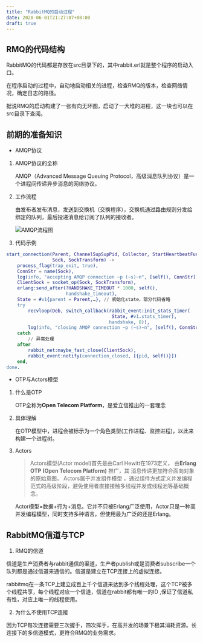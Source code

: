 ```yaml
---
title: "RabbitMQ的启动过程"
date: 2020-06-01T21:27:07+08:00
draft: true
---
```


## RMQ的代码结构

RabbitMQ的代码都是存放在src目录下的，其中rabbit.erl就是整个程序的启动入口。

在程序启动的过程中，自动地启动相关的进程，检查RMQ的版本，检查网络情况，确定日志的路径。

据说RMQ的启动构建了一张有向无环图，启动了一大堆的进程，这一块也可以在src目录下查阅。

## 前期的准备知识

- AMQP协议 

1. AMQP协议的全称

    AMQP（Advanced Message Queuing Protocol，高级消息队列协议）是一个进程间传递异步消息的网络协议。

2. 工作流程

    由发布者发布消息，发送到交换机（交换程序），交换机通过路由规则分发给绑定的队列，最后投递消息给订阅了队列的接收者。

    ![AMQP流程图](/images/rabbit/AMQP.png)

3. 代码示例

```Erlang
start_connection(Parent, ChannelSupSupPid, Collector, StartHeartbeatFun, Deb,  
                 Sock, SockTransform) ->  
    process_flag(trap_exit, true),  
    ConnStr = name(Sock),  
    log(info, "accepting AMQP connection ~p (~s)~n", [self(), ConnStr]),  
    ClientSock = socket_op(Sock, SockTransform),  
    erlang:send_after(?HANDSHAKE_TIMEOUT * 1000, self(),  
                      handshake_timeout),  
    State = #v1{parent = Parent,…}, // 初始化state，部分代码省略  
    try  
        recvloop(Deb, switch_callback(rabbit_event:init_stats_timer(  
                                       State, #v1.stats_timer),  
                                      handshake, 8)),  
        log(info, "closing AMQP connection ~p (~s)~n", [self(), ConnStr])  
    catch  
        // 异常处理  
    after  
        rabbit_net:maybe_fast_close(ClientSock),  
        rabbit_event:notify(connection_closed, [{pid, self()}])  
    end,  
done.  
```

- OTP与Actors模型

1. 什么是OTP

    OTP全称为**Open Telecom Platform**，是爱立信推出的一套理念

2. 具体理解

    在OTP模型中，进程会被标示为一个角色类型(工作进程、监控进程)，以此来构建一个进程树。

3. Actors

    >Actors模型(Actor model)首先是由Carl Hewitt在1973定义， 由**Erlang OTP (Open Telecom Platform)** 推广，其 消息传递更加符合面向对象的原始意图。 Actors属于并发组件模型 ，通过组件方式定义并发编程范式的高级阶段，避免使用者直接接触多线程并发或线程池等基础概念。

    Actor模型=数据+行为+消息。它并不只被Erlang广泛使用，Actor只是一种高并发编程模型，同时支持多种语言，但使用最为广泛的还是Erlang。


## RabbitMQ信道与TCP

1. RMQ的信道

信道是生产消费者与rabbit通信的渠道，生产者publish或是消费者subscribe一个队列都是通过信道来通信的。信道是建立在TCP连接上的虚拟连接。

rabbitmq在一条TCP上建立成百上千个信道来达到多个线程处理，这个TCP被多个线程共享，每个线程对应一个信道，信道在rabbit都有唯一的ID ,保证了信道私有性，对应上唯一的线程使用。

2. 为什么不使用TCP连接

因为TCP每次连接需要三次握手，四次挥手，在高并发的场景下极其消耗资源。长连接下的多信道模式，更符合RMQ的业务需求。

